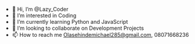 - 👋 Hi, I’m @Lazy_Coder
- 👀 I’m interested in Coding
- 🌱 I’m currently learning Python and JavaScript
- 💞️ I’m looking to collaborate on Development Projects
- 📫 How to reach me Olasehindemichael285@gmail.com, 08071668236

<!---
Michaelangelo285/Michaelangelo285 is a ✨ special ✨ repository because its `README.md` (this file) appears on your GitHub profile.
You can click the Preview link to take a look at your changes.
--->
